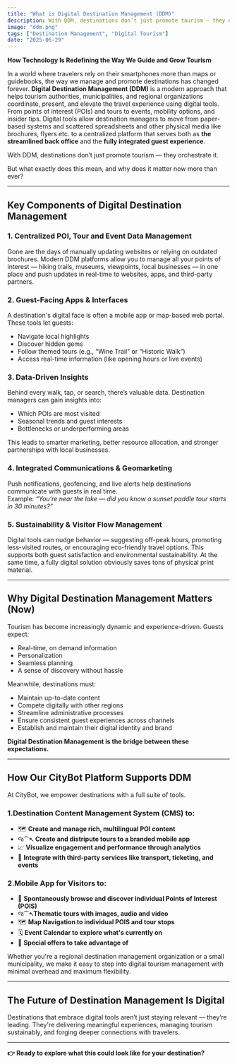 ```yaml
---
title: "What is Digital Destination Management (DDM)"
description: With DDM, destinations don’t just promote tourism — they orchestrate it."
image: "ddm.png"
tags: ["Destination Management", "Digital Tourism"]
date: "2025-06-29"
---
```


**How Technology Is Redefining the Way We Guide and Grow Tourism**

In a world where travelers rely on their smartphones more than maps or guidebooks, the way we manage and promote destinations has changed forever. **Digital Destination Management (DDM)** is a modern approach that helps tourism authorities, municipalities, and regional organizations coordinate, present, and elevate the travel experience using digital tools.
From points of interest (POIs) and tours to events, mobility options, and insider tips. Digital tools allow destination managers to move from paper-based systems and scattered spreadsheets and other physical media like brochures, flyers etc. to a centralized platform that serves both as **the streamlined back office** and the **fully integrated guest experience**.

With DDM, destinations don’t just promote tourism — they orchestrate it.

But what exactly does this mean, and why does it matter now more than ever?

---

## Key Components of Digital Destination Management

### 1. Centralized POI, Tour and Event Data Management
Gone are the days of manually updating websites or relying on outdated brochures. Modern DDM platforms allow you to manage all your points of interest — hiking trails, museums, viewpoints, local businesses — in one place and push updates in real-time to websites, apps, and third-party partners.

### 2. Guest-Facing Apps & Interfaces
A destination's digital face is often a mobile app or map-based web portal. These tools let guests:

- Navigate local highlights  
- Discover hidden gems  
- Follow themed tours (e.g., “Wine Trail” or “Historic Walk”)  
- Access real-time information (like opening hours or live events)

### 3. Data-Driven Insights
Behind every walk, tap, or search, there’s valuable data. Destination managers can gain insights into:

- Which POIs are most visited  
- Seasonal trends and guest interests  
- Bottlenecks or underperforming areas  

This leads to smarter marketing, better resource allocation, and stronger partnerships with local businesses.

### 4. Integrated Communications & Geomarketing
Push notifications, geofencing, and live alerts help destinations communicate with guests in real time.  
Example: _“You’re near the lake — did you know a sunset paddle tour starts in 30 minutes?”_

### 5. Sustainability & Visitor Flow Management
Digital tools can nudge behavior — suggesting off-peak hours, promoting less-visited routes, or encouraging eco-friendly travel options. This supports both guest satisfaction and environmental sustainability.
At the same time, a fully digital solution obviously saves tons of physical print material.

---

## Why Digital Destination Management Matters (Now)

Tourism has become increasingly dynamic and experience-driven. Guests expect:

- Real-time, on demand information  
- Personalization  
- Seamless planning  
- A sense of discovery without hassle

Meanwhile, destinations must:

- Maintain up-to-date content  
- Compete digitally with other regions  
- Streamline administrative processes 
- Ensure consistent guest experiences across channels
- Establish and maintain their digital identity and brand

**Digital Destination Management is the bridge between these expectations.**

---

## How Our CityBot Platform Supports DDM

At CityBot, we empower destinations with a full suite of tools.

### 1.Destination Content Management System (CMS) to: 

- 🗺️ **Create and manage rich, multilingual POI content**  
- જ⁀➴ **Create and distripute tours to a branded mobile app**  
- 📈 **Visualize engagement and performance through analytics**  
- 🔌 **Integrate with third-party services like transport, ticketing, and events**

### 2.Mobile App for Visitors to: 

- 📍 **Spontaneously browse and discover individual Points of Interest (POIS)**
- જ⁀➴**Thematic tours with images, audio and video** 
- 🗺️ **Map Navigation to individual POIS and tour stops**  
- 🗓️ **Event Calendar to explore what's currently on**  
- 🔖 **Special offers to take advantage of**

Whether you're a regional destination management organization or a small municipality, we make it easy to step into digital tourism management with minimal overhead and maximum flexibility.

---

## The Future of Destination Management Is Digital

Destinations that embrace digital tools aren’t just staying relevant — they’re leading. They're delivering meaningful experiences, managing tourism sustainably, and forging deeper connections with travelers.

---

**👉 Ready to explore what this could look like for your destination?**  
